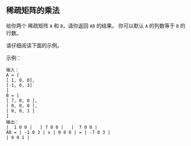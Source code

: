 ## 稀疏矩阵的乘法

给你两个 稀疏矩阵 `A` 和 `B`，请你返回 `AB` 的结果。
你可以默认 `A` 的列数等于 `B` 的行数。

请仔细阅读下面的示例。

示例：

```
输入：
A = [
[ 1, 0, 0],
[-1, 0, 3]
]
B = [
[ 7, 0, 0 ],
[ 0, 0, 0 ],
[ 0, 0, 1 ]
]
输出：
|  1 0 0 |   | 7 0 0 |   |  7 0 0 |
AB = | -1 0 3 | x | 0 0 0 | = | -7 0 3 |
| 0 0 1 |
```
